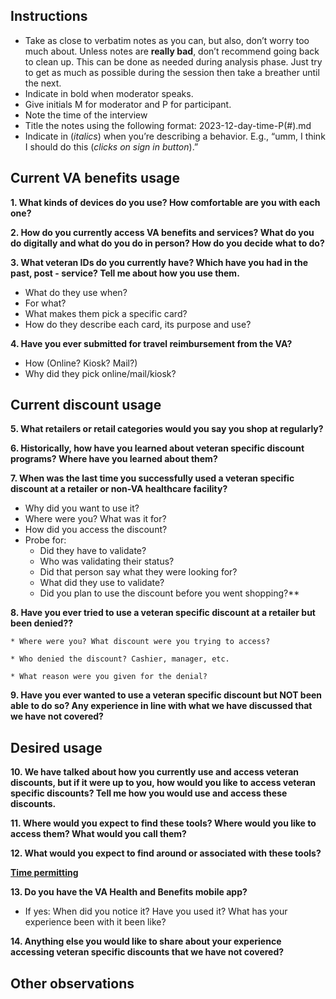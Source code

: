## Instructions

* Take as close to verbatim notes as you can, but also, don’t worry too much about. Unless notes are **really bad**, don’t recommend going back to clean up. This can be done as needed during analysis phase. Just try to get as much as possible during the session then take a breather until the next. 
* Indicate in bold when moderator speaks. 
* Give initials M for moderator and P for participant.
* Note the time of the interview
* Title the notes using the following format: 2023-12-day-time-P(#).md
* Indicate in (_italics_) when you’re describing a behavior. E.g., “umm, I think I should do this (_clicks on sign in button_).”
  

## **Current VA benefits usage**

**1. What kinds of devices do you use?  How comfortable are you with each one?**

**2. How do you currently access VA benefits and services? What do you do digitally and what do you do in person? How do you decide what to do?**

**3. What veteran IDs do you currently have?  Which have you had in the past, post - service? Tell me about how you use them.**



* What do they use when?
* For what? 
* What makes them pick a specific card? 
* How do they describe each card, its purpose and use? 

**4. Have you ever submitted for travel reimbursement from the VA?**

* How (Online? Kiosk? Mail?)
* Why did they pick online/mail/kiosk?

## **Current discount usage**

**5.  What retailers or retail categories would you say you shop at regularly?**

**6.  Historically, how have you learned about veteran specific discount programs?  Where have you learned about them?**

**7.  When was the last time you successfully used a veteran specific discount at a retailer or non-VA healthcare facility?**

* Why did you want to use it?
* Where were you?  What was it for?
* How did you access the discount?  
* Probe for: 
    * Did they have to validate? 
    * Who was validating their status? 
    * Did that person say what they were looking for? 
    * What did they use to validate? 
    * Did you plan to use the discount before you went shopping?**

**8. Have you ever tried to use a veteran specific discount at a retailer but been denied??**    
    
    * Where were you? What discount were you trying to access?
    
    * Who denied the discount? Cashier, manager, etc.
    
    * What reason were you given for the denial?

**9.  Have you ever wanted to use a veteran specific discount but **NOT** been able to do so? Any experience in line with what we have discussed that we have not covered?** 

## **Desired usage**

**10.  We have talked about how you currently use and access veteran discounts, but if it were up to you, how would you like to access veteran specific discounts? Tell me how you would use and access these discounts.**

**11.  Where would you expect to find these tools?  Where would you like to access them?  What would you call them?**

**12.  What would you expect to find around or associated with these tools?**

**<span style="text-decoration:underline;">Time permitting</span>**

**13. Do you have the VA Health and Benefits mobile app?**

* If yes: When did you notice it? Have you used it? What has your experience been with it been like? 

**14.   Anything else you would like to share about your experience accessing veteran specific discounts that we have not covered?**

 

## **Other observations**
